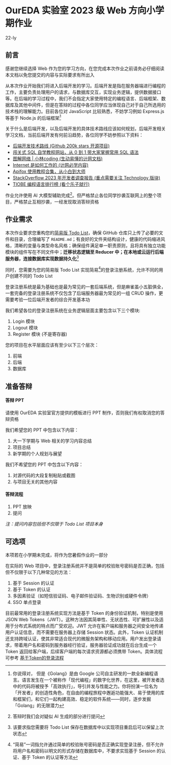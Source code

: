 # OurEDA 实验室 2023 级 Web 方向小学期作业

22-ly

## 前言

感谢您继续选择 Web 作为您的学习方向，在您完成本次作业之前请务必仔细阅读本文档以免您提交的内容与实际要求有所出入

从本次作业开始我们将进入后端开发的学习。后端开发是指在服务器端进行编程的工作，主要负责处理用户的请求，与数据库交互，实现业务逻辑，提供数据接口等。在后端的学习过程中，我们不会指定大家使用特定的编程语言、后端框架、数据库及其他中间件，但是在答辩的过程中各位同学应当体现自己对于自己所选用的技术栈的理解能力。目前各位对 JavaScript 比较熟悉，不妨学习例如 Express.js 等基于 Node.js 的后端框架[^1]

关于什么是后端开发，以及后端开发的具体技术路线应该如何规划，后端开发相关学习文档，当前后端开发有何前沿趋势，各位同学不妨参照以下资料：

* [后端开发技术路线 (Github 200k stars 开源项目)](https://roadmap.sh/backend)
* [闯关式 SQL 自学教程网站，从 0 到 1 带大家掌握常用 SQL 语法](https://github.com/liyupi/sql-mother)
* [图解网络 | 小林coding (生动易懂的计网文档)](https://xiaolincoding.com/network/)
* [Internet 是如何工作的 (计网必学内容)](https://cs.fyi/guide/how-does-internet-work)
* [Apifox 使用教程合集，从小白到大师](https://apifox.com/blog/apifox-tutorial-collection/)
* [StackOverflow 2023 年开发者调查报告 (重点需要关注 Technology 版块)](https://survey.stackoverflow.co/2023/)
* [TIOBE 编程语言排行榜 (看个乐子就行)](https://www.tiobe.com/tiobe-index/)

作业允许使用 AI 大模型辅助完成[^2]。但严格禁止各位同学抄袭互联网上的整个项目，严格禁止互相抄袭，一经发现取消答辩资格

## 作业需求

本次作业要求您重构您的[简易版 Todo List](https://github.com/Houyi2333/OurEDA2023WebMidTerm)，确保 GitHub 仓库只上传了必要的文件和目录，合理编写了 `README.md`；有良好的文件夹结构设计，健康的代码缩进风格，清晰的变量与类型命名风格；确保组件满足单一职责原则，且将具有独立功能模块的组件写在不同文件中；**迁移状态逻辑至 Reducer 中；在本地或云运行后端服务器，连接数据库实现数据持久化**[^3]

同时，您需要为您的简易版 Todo List 实现简易[^4]的登录注册系统，允许不同的用户创建不同的 Todo List

登录注册系统是最为基础也是最为常见的一套后端系统，但是麻雀虽小五脏俱全，一套完备的登录注册系统不仅包含了后端服务器最为常见的一组 CRUD 操作，更需要考验一位后端开发者的综合开发基本功

我们希望各位的登录注册系统在业务逻辑层面主要包含以下三个模块:

1. Login 模块
2. Logout 模块
3. Register 模块 (不是寄存器)

您的项目在水平层面应该有至少以下三个层次：

1. 前端
2. 后端
3. 数据库

## 准备答辩

#### 答辩 PPT

请使用 OurEDA 实验室官方提供的模板进行 PPT 制作，否则我们有权取消您的答辩资格

我们希望您的 PPT 中包含以下内容：

1. 大一下学期与 Web 相关的学习内容总结
2. 项目总结
3. 新学期的个人规划与展望

我们不希望您的 PPT 中包含以下内容：

1. 对源代码的大段复制粘贴或截图
2. 与项目无关的其他内容

#### 答辩流程

1. PPT 放映
2. 提问

*注：提问内容包括但不仅限于 Todo List 项目本身*

## 可选项

本项若在小学期未完成，将作为您暑假作业的一部分

在实际的 Web 项目中，登录注册系统并不是简单的校验账号密码是否正确，包括但不仅限于以下几种常见的方法：

1. 基于 Session 的认证
2. 基于 Token 的认证
3. 多因素验证（如短信验证码、电子邮件验证码、生物识别或硬件令牌）
4. SSO 单点登录

目前最常用的登录注册系统实现方法是基于 Token 的身份验证机制，特别是使用 JSON Web Tokens（JWT）。这种方法因其简单性、无状态性、可扩展性以及适用于分布式系统的特点而广受欢迎。JWT 允许在客户端和服务器之间安全地传递用户认证信息，而不需要在服务器上存储 Session 状态。此外，Token 认证机制还支持跨域认证，使其非常适合现代的微服务架构和移动应用。用户发出登录请求，带着用户名和密码到服务器经行验证，服务器验证成功就在后台生成一个 Token 返回给客户端，后续客户端的每次请求资源都必须携带 Token。具体流程可参考 [基于Token的登录流程](https://cloud.tencent.com/developer/article/1444727)

[^1]:你说得对， 但是《Golang》是由 Google 公司自主研发的一款全新编程语言。语言发生在一个被称作「现代编程」的数字化世界，在这里，被开发者选中的代码将被授予「高效执行」，导引并发与性能之力。你将扮演一位名为「开发者」的创造性角色，在自由的编程旅程中邂逅功能强大、易于使用的库和框架们，和它们一起构建高效、稳定的软件系统——同时，逐步发掘「Golang」的无限潜力
[^2]:答辩时我们会对疑似 AI 生成的部分进行提问
[^3]:该要求指您需要将 Todo List 保存在数据库中以实现项目重启后可以保留上次状态
[^4]:“简易”一词指允许通过简单的校验账号密码是否正确实现登录注册，但不允许将用户名和密码以明文的形式存储在数据库中，不要求实现基于 Session 的认证、基于 Token 的认证等方法
